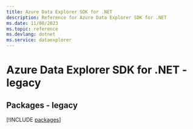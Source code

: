 ```yaml
---
title: Azure Data Explorer SDK for .NET
description: Reference for Azure Data Explorer SDK for .NET
ms.date: 11/08/2023
ms.topic: reference
ms.devlang: dotnet
ms.service: dataexplorer
---
```

# Azure Data Explorer SDK for .NET - legacy
## Packages - legacy
[!INCLUDE [packages](data-explorer-index.md)]